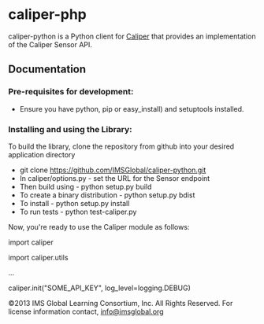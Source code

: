 ﻿caliper-php
================

caliper-python is a Python client for [Caliper](http://www.imsglobal.org) that provides an implementation of the Caliper Sensor API.

## Documentation

### Pre-requisites for development:  

* Ensure you have python, pip or easy_install) and setuptools installed.  

### Installing and using the Library:

To build the library, clone the repository from github into your desired application directory

* git clone https://github.com/IMSGlobal/caliper-python.git
* In caliper/options.py - set the URL for the Sensor endpoint
* Then build using - python setup.py build
* To create a binary distribution - python setup.py bdist
* To install - python setup.py install
* To run tests - python test-caliper.py

Now, you're ready to use the Caliper module as follows:

import caliper

import caliper.utils

...

caliper.init("SOME_API_KEY", log_level=logging.DEBUG)


©2013 IMS Global Learning Consortium, Inc.  All Rights Reserved.
For license information contact, info@imsglobal.org
